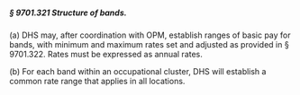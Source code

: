 ##### § 9701.321 Structure of bands. #####

(a) DHS may, after coordination with OPM, establish ranges of basic pay for bands, with minimum and maximum rates set and adjusted as provided in § 9701.322. Rates must be expressed as annual rates.

(b) For each band within an occupational cluster, DHS will establish a common rate range that applies in all locations.